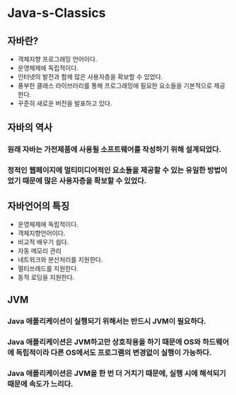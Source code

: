 # Java-s-Classics

## 자바란?
 - 객체지향 프로그래밍 언어이다.
 - 운영체제에 독립적이다.
 - 인터넷의 발전과 함께 많은 사용자층을 확보할 수 있었다.
 - 풍부한 클래스 라이브러리를 통해 프로그래밍에 필요한 요소들을 기본적으로 제공한다.
 - 꾸준히 새로운 버전을 발표하고 있다.

## 자바의 역사
### 원래 자바는 가전제품에 사용될 소프트웨어를 작성하기 위해 설계되었다.
### 정적인 웹페이지에 멀티미디어적인 요소들을 제공할 수 있는 유일한 방법이었기 때문에 많은 사용자층을 확보할 수 있었다.

## 자바언어의 특징
 - 운영체제에 독립적이다.
 - 객체지향언어이다.
 - 비교적 배우기 쉽다.
 - 자동 메모리 관리
 - 네트워크와 분산처리를 지원한다.
 - 멀티쓰레드를 지원한다.
 - 동적 로딩을 지원한다.

## JVM
### Java 애플리케이션이 실행되기 위해서는 반드시 JVM이 필요하다.
### Java 애플리케이션은 JVM하고만 상호작용을 하기 때문에 OS와 하드웨어에 독립적이라 다른 OS에서도 프로그램의 변경없이 실행이 가능하다.
### Java 애플리케이션은 JVM을 한 번 더 거치기 때문에, 실행 시에 해석되기 때문에 속도가 느리다.
